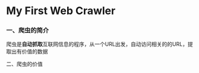 # My First Web Crawler

### 一、爬虫的简介

爬虫是**自动抓取**互联网信息的程序，从一个URL出发，自动访问相关的的URL，提取出有价值的数据

二、爬虫的价值




